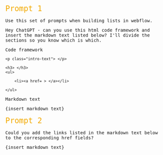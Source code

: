 ### Prompt 1

Use this set of prompts when building lists in webflow.

Hey ChatGPT - can you use this html code framework and insert the markdown text listed below? I'll divide the sections so you know which is which.

Code framework

<!DOCTYPE html>
<html>

<head>
    <style>
        body {
            font-family: "Inconsolata", monospace;
            font-weight: 400;
        }
        .intro-text {
            font-family: "Inconsolata", monospace;
            font-size: 17px;
            line-height: 24px;
            font-weight: 400;
            color: white;
        }
        h3 {
            font-family: "Inconsolata", monospace;
            color: #f2a900;
            font-size: 24px;
            line-height: 30px;
            font-weight: 400;
            margin-bottom: 15px; /* 15px margin below the headers */
            margin-top: 15px;
        }
        ul {
            font-family: "Inconsolata", monospace;
            list-style: inherit;
        }
        ul li {
            margin-bottom: 7.5px; /* 10px margin between headers and hyperlinks */
            color: white;
            font-weight: 400;
        }
        ul li a {
            font-family: "Inconsolata", monospace;
            font-size: 17px;
            line-height: 24px;
            font-weight: 400;
            text-decoration: underline;
        }
    </style>
</head>

<body>

    <p class="intro-text"> </p>

    <h3> </h3>
    <ul>
        
        <li><a href= > </a></li>
 
    </ul>

</body>

</html>

Markdown text

{insert markdown text}

### Prompt 2

Could you add the links listed in the markdown text below to the corresponding href fields?

{insert markdown text}

